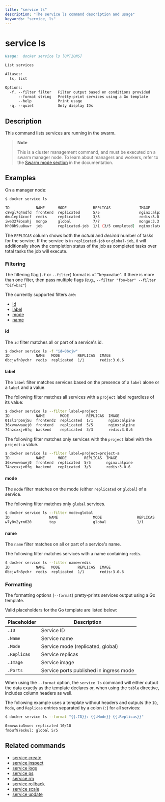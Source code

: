 ```yaml
---
title: "service ls"
description: "The service ls command description and usage"
keywords: "service, ls"
---
```


# service ls

```Markdown
Usage:  docker service ls [OPTIONS]

List services

Aliases:
  ls, list

Options:
  -f, --filter filter   Filter output based on conditions provided
      --format string   Pretty-print services using a Go template
      --help            Print usage
  -q, --quiet           Only display IDs
```

## Description

This command lists services are running in the swarm.

> **Note**
>
> This is a cluster management command, and must be executed on a swarm
> manager node. To learn about managers and workers, refer to the
> [Swarm mode section](https://docs.docker.com/engine/swarm/) in the
> documentation.

## Examples

On a manager node:

```bash
$ docker service ls

ID            NAME      MODE            REPLICAS             IMAGE
c8wgl7q4ndfd  frontend  replicated      5/5                  nginx:alpine
dmu1ept4cxcf  redis     replicated      3/3                  redis:3.0.6
iwe3278osahj  mongo     global          7/7                  mongo:3.3
hh08h9uu8uwr  job       replicated-job  1/1 (3/5 completed)  nginx:latest
```

The `REPLICAS` column shows both the *actual* and *desired* number of tasks for
the service. If the service is in `replicated-job` or `global-job`, it will
additionally show the completion status of the job as completed tasks over
total tasks the job will execute.

### Filtering

The filtering flag (`-f` or `--filter`) format is of "key=value". If there is more
than one filter, then pass multiple flags (e.g., `--filter "foo=bar" --filter "bif=baz"`)

The currently supported filters are:

* [id](service_ls.md#id)
* [label](service_ls.md#label)
* [mode](service_ls.md#mode)
* [name](service_ls.md#name)

#### id

The `id` filter matches all or part of a service's id.

```bash
$ docker service ls -f "id=0bcjw"
ID            NAME   MODE        REPLICAS  IMAGE
0bcjwfh8ychr  redis  replicated  1/1       redis:3.0.6
```

#### label

The `label` filter matches services based on the presence of a `label` alone or
a `label` and a value.

The following filter matches all services with a `project` label regardless of
its value:

```bash
$ docker service ls --filter label=project
ID            NAME       MODE        REPLICAS  IMAGE
01sl1rp6nj5u  frontend2  replicated  1/1       nginx:alpine
36xvvwwauej0  frontend   replicated  5/5       nginx:alpine
74nzcxxjv6fq  backend    replicated  3/3       redis:3.0.6
```

The following filter matches only services with the `project` label with the
`project-a` value.

```bash
$ docker service ls --filter label=project=project-a
ID            NAME      MODE        REPLICAS  IMAGE
36xvvwwauej0  frontend  replicated  5/5       nginx:alpine
74nzcxxjv6fq  backend   replicated  3/3       redis:3.0.6
```

#### mode

The `mode` filter matches on the mode (either `replicated` or `global`) of a service.

The following filter matches only `global` services.

```bash
$ docker service ls --filter mode=global
ID                  NAME                MODE                REPLICAS            IMAGE
w7y0v2yrn620        top                 global              1/1                 busybox
```

#### name

The `name` filter matches on all or part of a service's name.

The following filter matches services with a name containing `redis`.

```bash
$ docker service ls --filter name=redis
ID            NAME   MODE        REPLICAS  IMAGE
0bcjwfh8ychr  redis  replicated  1/1       redis:3.0.6
```

### Formatting

The formatting options (`--format`) pretty-prints services output
using a Go template.

Valid placeholders for the Go template are listed below:

Placeholder | Description
------------|------------------------------------------------------------------------------------------
`.ID`       | Service ID
`.Name`     | Service name
`.Mode`     | Service mode (replicated, global)
`.Replicas` | Service replicas
`.Image`    | Service image
`.Ports`    | Service ports published in ingress mode

When using the `--format` option, the `service ls` command will either
output the data exactly as the template declares or, when using the
`table` directive, includes column headers as well.

The following example uses a template without headers and outputs the
`ID`, `Mode`, and `Replicas` entries separated by a colon (`:`) for all services:

```bash
$ docker service ls --format "{{.ID}}: {{.Mode}} {{.Replicas}}"

0zmvwuiu3vue: replicated 10/10
fm6uf97exkul: global 5/5
```

## Related commands

* [service create](service_create.md)
* [service inspect](service_inspect.md)
* [service logs](service_logs.md)
* [service ps](service_ps.md)
* [service rm](service_rm.md)
* [service rollback](service_rollback.md)
* [service scale](service_scale.md)
* [service update](service_update.md)
